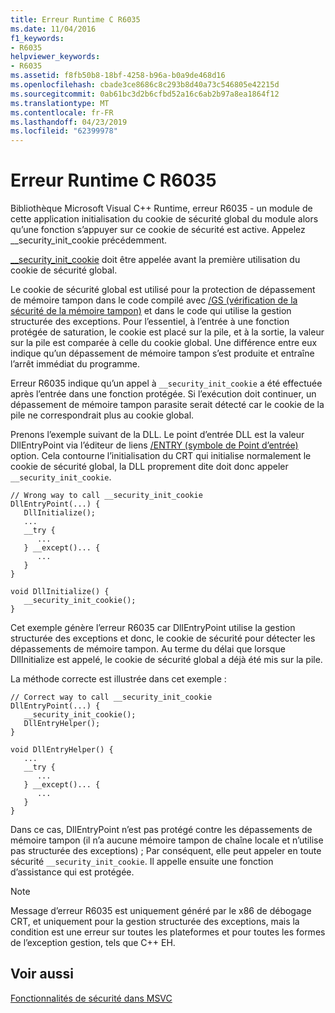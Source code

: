 ```yaml
---
title: Erreur Runtime C R6035
ms.date: 11/04/2016
f1_keywords:
- R6035
helpviewer_keywords:
- R6035
ms.assetid: f8fb50b8-18bf-4258-b96a-b0a9de468d16
ms.openlocfilehash: cbade3ce8686c8c293b8d40a73c546805e42215d
ms.sourcegitcommit: 0ab61bc3d2b6cfbd52a16c6ab2b97a8ea1864f12
ms.translationtype: MT
ms.contentlocale: fr-FR
ms.lasthandoff: 04/23/2019
ms.locfileid: "62399978"
---
```

# <a name="c-runtime-error-r6035"></a>Erreur Runtime C R6035

Bibliothèque Microsoft Visual C++ Runtime, erreur R6035 - un module de cette application initialisation du cookie de sécurité global du module alors qu’une fonction s’appuyer sur ce cookie de sécurité est active.  Appelez __security_init_cookie précédemment.

[__security_init_cookie](../../c-runtime-library/reference/security-init-cookie.md) doit être appelée avant la première utilisation du cookie de sécurité global.

Le cookie de sécurité global est utilisé pour la protection de dépassement de mémoire tampon dans le code compilé avec [/GS (vérification de la sécurité de la mémoire tampon)](../../build/reference/gs-buffer-security-check.md) et dans le code qui utilise la gestion structurée des exceptions. Pour l’essentiel, à l’entrée à une fonction protégée de saturation, le cookie est placé sur la pile, et à la sortie, la valeur sur la pile est comparée à celle du cookie global. Une différence entre eux indique qu’un dépassement de mémoire tampon s’est produite et entraîne l’arrêt immédiat du programme.

Erreur R6035 indique qu’un appel à `__security_init_cookie` a été effectuée après l’entrée dans une fonction protégée. Si l’exécution doit continuer, un dépassement de mémoire tampon parasite serait détecté car le cookie de la pile ne correspondrait plus au cookie global.

Prenons l’exemple suivant de la DLL. Le point d’entrée DLL est la valeur DllEntryPoint via l’éditeur de liens [/ENTRY (symbole de Point d’entrée)](../../build/reference/entry-entry-point-symbol.md) option. Cela contourne l’initialisation du CRT qui initialise normalement le cookie de sécurité global, la DLL proprement dite doit donc appeler `__security_init_cookie`.

```
// Wrong way to call __security_init_cookie
DllEntryPoint(...) {
   DllInitialize();
   ...
   __try {
      ...
   } __except()... {
      ...
   }
}

void DllInitialize() {
   __security_init_cookie();
}
```

Cet exemple génère l’erreur R6035 car DllEntryPoint utilise la gestion structurée des exceptions et donc, le cookie de sécurité pour détecter les dépassements de mémoire tampon. Au terme du délai que lorsque DllInitialize est appelé, le cookie de sécurité global a déjà été mis sur la pile.

La méthode correcte est illustrée dans cet exemple :

```
// Correct way to call __security_init_cookie
DllEntryPoint(...) {
   __security_init_cookie();
   DllEntryHelper();
}

void DllEntryHelper() {
   ...
   __try {
      ...
   } __except()... {
      ...
   }
}
```

Dans ce cas, DllEntryPoint n’est pas protégé contre les dépassements de mémoire tampon (il n’a aucune mémoire tampon de chaîne locale et n’utilise pas structurée des exceptions) ; Par conséquent, elle peut appeler en toute sécurité `__security_init_cookie`. Il appelle ensuite une fonction d’assistance qui est protégée.

> [!NOTE]
>  Message d’erreur R6035 est uniquement généré par le x86 de débogage CRT, et uniquement pour la gestion structurée des exceptions, mais la condition est une erreur sur toutes les plateformes et pour toutes les formes de l’exception gestion, tels que C++ EH.

## <a name="see-also"></a>Voir aussi

[Fonctionnalités de sécurité dans MSVC](https://blogs.msdn.microsoft.com/vcblog/2017/06/28/security-features-in-microsoft-visual-c/)